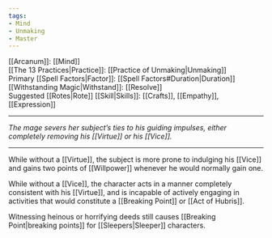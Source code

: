 ```yaml
---
tags:
- Mind
- Unmaking
- Master
---
```


[[Arcanum]]: [[Mind]]\
[[The 13 Practices|Practice]]: [[Practice of Unmaking|Unmaking]]\
Primary [[Spell Factors|Factor]]: [[Spell Factors#Duration|Duration]]\
[[Withstanding Magic|Withstand]]: [[Resolve]]\
Suggested [[Rotes|Rote]] [[Skill|Skills]]: [[Crafts]], [[Empathy]], [[Expression]]

---

_The mage severs her subject’s ties to his guiding impulses, either completely removing his [[Virtue]] or his [[Vice]]._

---

While without a [[Virtue]], the subject is more prone to indulging his [[Vice]] and gains two points of [[Willpower]] whenever he would normally gain one.

While without a [[Vice]], the character acts in a manner completely consistent with his [[Virtue]], and is incapable of actively engaging in activities that would constitute a [[Breaking Point]] or [[Act of Hubris]].

Witnessing heinous or horrifying deeds still causes [[Breaking Point|breaking points]] for [[Sleepers|Sleeper]] characters.